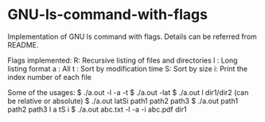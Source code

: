 # GNU-ls-command-with-flags
Implementation of GNU ls command with flags. Details can be referred from README.

Flags implemented:
R: Recursive listing of files and directories 
l : Long listing format 
a : All 
t : Sort by modification time 
S: Sort by size 
i:  Print the index number of each file 


Some of the usages: 
$ ./a.out -l -a -t
$ ./a.out -lat
$ ./a.out l dir1/dir2 (can be relative or absolute) 
$ ./a.out latSi path1 path2 path3 
$ ./a.out  path1 path2 path3 ­l ­a ­tS ­i 
$ ./a.out  abc.txt -l -a -i abc.pdf dir1
